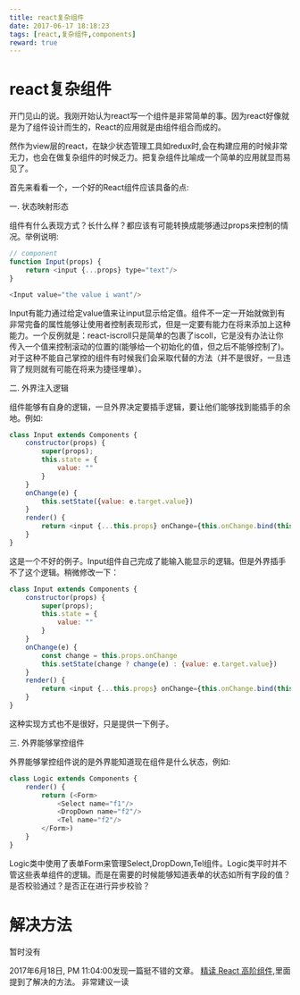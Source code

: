 ```yaml
---
title: react复杂组件
date: 2017-06-17 18:18:23
tags: [react,复杂组件,components]
reward: true
---
```


# react复杂组件

开门见山的说。我刚开始认为react写一个组件是非常简单的事。因为react好像就是为了组件设计而生的，React的应用就是由组件组合而成的。

<!-- more -->
然作为view层的react，在缺少状态管理工具如redux时,会在构建应用的时候非常无力，也会在做复杂组件的时候乏力。把复杂组件比喻成一个简单的应用就显而易见了。

首先来看看一个，一个好的React组件应该具备的点:

一. 状态映射形态

组件有什么表现方式？长什么样？都应该有可能转换成能够通过props来控制的情况。举例说明:
```javascript
// component
function Input(props) {
    return <input {...props} type="text"/>
}

<Input value="the value i want"/>
```
Input有能力通过给定value值来让input显示给定值。组件不一定一开始就做到有非常完备的属性能够让使用者控制表现形式，但是一定要有能力在将来添加上这种能力。一个反例就是：react-iscroll只是简单的包裹了iscoll，它是没有办法让你传入一个值来控制滚动的位置的(能够给一个初始化的值，但之后不能够控制了)。对于这种不能自己掌控的组件有时候我们会采取代替的方法（并不是很好，一旦违背了规则就有可能在将来为捷径埋单）。

二. 外界注入逻辑

组件能够有自身的逻辑，一旦外界决定要插手逻辑，要让他们能够找到能插手的余地。例如:
```javascript
class Input extends Components {
    constructor(props) {
        super(props);
        this.state = {
            value: ""
        }
    }
    onChange(e) {
        this.setState({value: e.target.value})
    }
    render() {
        return <input {...this.props} onChange={this.onChange.bind(this)} value={this.state.value}>
    }
}
```
这是一个不好的例子。Input组件自己完成了能输入能显示的逻辑。但是外界插手不了这个逻辑。稍微修改一下：
```javascript
class Input extends Components {
    constructor(props) {
        super(props);
        this.state = {
            value: ""
        }
    }
    onChange(e) {
        const change = this.props.onChange
        this.setState(change ? change(e) : {value: e.target.value})
    }
    render() {
        return <input {...this.props} onChange={this.onChange.bind(this)} value={this.state.value}>
    }
}
```
这种实现方式也不是很好，只是提供一下例子。

三. 外界能够掌控组件

外界能够掌控组件说的是外界能知道现在组件是什么状态，例如:
```javascript
class Logic extends Components {
    render() {
        return (<Form>
            <Select name="f1"/>
            <DropDown name="f2"/>
            <Tel name="f2"/>
        </Form>)
    } 
}
```
Logic类中使用了表单Form来管理Select,DropDown,Tel组件。Logic类平时并不管这些表单组件的逻辑。而是在需要的时候能够知道表单的状态如所有字段的值？是否校验通过？是否正在进行异步校验？

# 解决方法
暂时没有

2017年6月18日, PM 11:04:00发现一篇挺不错的文章。
[精读 React 高阶组件](https://zhuanlan.zhihu.com/p/27434557),里面提到了解决的方法。
非常建议一读
